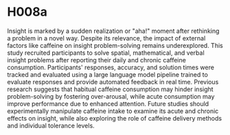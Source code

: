 # H008a

Insight is marked by a sudden realization or "aha!" moment after rethinking a problem in a novel way. Despite its relevance, the impact of external factors like caffeine on insight problem-solving remains underexplored. This study recruited participants to solve spatial, mathematical, and verbal insight problems after reporting their daily and chronic caffeine consumption. Participants' responses, accuracy, and solution times were tracked and evaluated using a large language model pipeline trained to evaluate responses and provide automated feedback in real time. Previous research suggests that habitual caffeine consumption may hinder insight problem-solving by fostering over-arousal, while acute consumption may improve performance due to enhanced attention. Future studies should experimentally manipulate caffeine intake to examine its acute and chronic effects on insight, while also exploring the role of caffeine delivery methods and individual tolerance levels.
